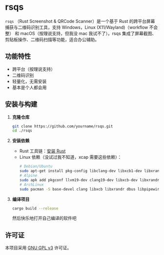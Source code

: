 # rsqs

`rsqs` （Rust Screenshot & QRCode Scanner）是一个基于 Rust 的跨平台屏幕捕获与二维码识别工具，支持 Windows，Linux (X11/Wayland)（workflow 不会整） 和 macOS（按理说支持，但我没 mac 我试不了）。rsqs 集成了屏幕截图、剪贴板操作、二维码扫描等功能，适合办公辅助。

## 功能特性

- 跨平台（按理说支持）
- 二维码识别
- 轻量化，无需安装
- 基本是个人都会用

## 安装与构建

1. **克隆仓库**
    ```sh
    git clone https://github.com/yourname/rsqs.git
    cd ./rsqs
    ```

2. **安装依赖**
    - Rust 工具链：[安装 Rust](https://www.rust-lang.org/tools/install)
    - Linux 依赖（没试过我不知道，xcap 需要这些依赖）：
        ```sh
        # Debian/Ubuntu
        sudo apt-get install pkg-config libclang-dev libxcb1-dev libxrandr-dev libdbus-1-dev libpipewire-0.3-dev libwayland-dev libegl-dev
        # Alpine
        sudo apk add pkgconf llvm19-dev clang19-dev libxcb-dev libxrandr-dev dbus-dev pipewire-dev wayland-dev mesa-dev
        # ArchLinux
        sudo pacman -S base-devel clang libxcb libxrandr dbus libpipewire
        ```

3. **编译项目**
    ```sh
    cargo build --release
    ```

    然后快乐地打开自己编译的软件吧


## 许可证

本项目采用 [GNU GPL v3](LICENSE) 许可证。
